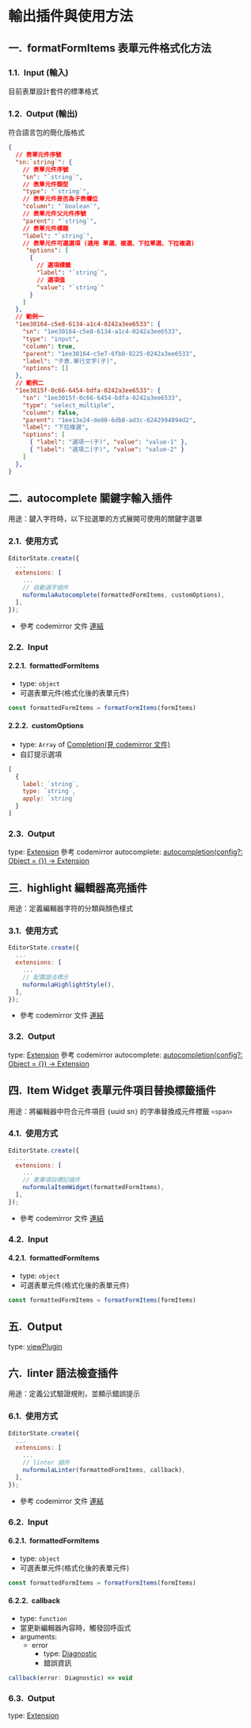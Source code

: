 # 輸出插件與使用方法

## formatFormItems 表單元件格式化方法
### Input (輸入)
目前表單設計套件的標準格式
### Output (輸出)
符合語言包的簡化版格式
```json
{
  // 表單元件序號
  "sn:`string`": {
    // 表單元件序號
    "sn": "`string`",
    // 表單元件類型
    "type": "`string`",
    // 表單元件是否為子表欄位
    "column": "`boolean`",
    // 表單元件父元件序號
    "parent": "`string`",
    // 表單元件標題
    "label": "`string`",
    // 表單元件可選選項 (適用 單選、複選、下拉單選、下拉複選)
     "options": [
      { 
        // 選項標籤
        "label": "`string`", 
        // 選項值
        "value": "`string`"
      }
    ]
  },
  // 範例一
  "1ee30164-c5e8-6134-a1c4-0242a3ee6533": {
    "sn": "1ee30164-c5e8-6134-a1c4-0242a3ee6533",
    "type": "input",
    "column": true,
    "parent": "1ee30164-c5e7-6fb8-8225-0242a3ee6533",
    "label": "子表.單行文字(子)",
    "options": []
  },
  // 範例二
  "1ee3015f-0c66-6454-bdfa-0242a3ee6533": {
    "sn": "1ee3015f-0c66-6454-bdfa-0242a3ee6533",
    "type": "select_multiple",
    "column": false,
    "parent": "1ee13e24-de80-6db8-ad3c-0242994894d2",
    "label": "下拉複選",
    "options": [
      { "label": "選項一(子)", "value": "value-1" },
      { "label": "選項二(子)", "value": "value-2" }
    ]
  },
}
```


## autocomplete 關鍵字輸入插件
用途：鍵入字符時，以下拉選單的方式展開可使用的關鍵字選單
### 使用方式
```javascript
EditorState.create({
  ...
  extensions: [
    ...
    // 自動選字插件
    nuformulaAutocomplete(formattedFormItems, customOptions),
  ],
});
```
- 參考 codemirror 文件 [連結](https://codemirror.net/docs/ref/#autocomplete.autocompletion)
### Input
#### formattedFormItems
- type: `object`
- 可選表單元件(格式化後的表單元件)
```javascript
const formattedFormItems = formatFormItems(formItems)
```

#### customOptions
- type: `Array` of [Completion(見 codemirror 文件)](https://codemirror.net/docs/ref/#autocomplete.Completion)
- 自訂提示選項
```javascript
[
  {
    label: `string`,
    type: `string`,
    apply: `string`
  }
]
```

### Output
type: [Extension](https://codemirror.net/docs/ref/#state.Extension)
參考 codemirror autocomplete: [autocompletion(config⁠?: Object = {}) → Extension](https://codemirror.net/docs/ref/#autocomplete.autocompletion)

## highlight 編輯器高亮插件
用途：定義編輯器字符的分類與顏色樣式
### 使用方式
```javascript
EditorState.create({
  ...
  extensions: [
    ...
    // 配置語法標示
    nuformulaHighlightStyle(),
  ],
});
```
- 參考 codemirror 文件 [連結](https://codemirror.net/docs/ref/#language.syntaxHighlighting)

### Output
type: [Extension](https://codemirror.net/docs/ref/#state.Extension)
參考 codemirror autocomplete: [autocompletion(config⁠?: Object = {}) → Extension](https://codemirror.net/docs/ref/#autocomplete.autocompletion)

## Item Widget 表單元件項目替換標籤插件
用途：將編輯器中符合元件項目 `{`uuid sn`}` 的字串替換成元件標籤 `<span>`
### 使用方式
```javascript
EditorState.create({
  ...
  extensions: [
    ...
    // 表單項目標記插件
    nuformulaItemWidget(formattedFormItems),
  ],
});
```
- 參考 codemirror 文件 [連結](https://codemirror.net/docs/ref/#view.WidgetType)
### Input
#### formattedFormItems
- type: `object`
- 可選表單元件(格式化後的表單元件)
```javascript
const formattedFormItems = formatFormItems(formItems)
```
## Output
type: [viewPlugin](https://codemirror.net/docs/ref/#view.ViewPlugin)



## linter 語法檢查插件
用途：定義公式驗證規則，並顯示錯誤提示
### 使用方式
```javascript
EditorState.create({
  ...
  extensions: [
    ...
    // linter 插件
    nuformulaLinter(formattedFormItems, callback),
  ],
});
```
- 參考 codemirror 文件 [連結](https://codemirror.net/docs/ref/#lint)

### Input
#### formattedFormItems
- type: `object`
- 可選表單元件(格式化後的表單元件)
```javascript
const formattedFormItems = formatFormItems(formItems)
```
#### callback
- type: `function`
- 當更新編輯器內容時，觸發回呼函式
- arguments:
  - error
    - type: [Diagnostic](https://codemirror.net/docs/ref/#lint.Diagnostic)
    - 錯誤資訊

```javascript
callback(error: Diagnostic) => void
```

### Output
type: [Extension](https://codemirror.net/docs/ref/#state.Extension)




<style type="text/css" scoped>
  h1 { counter-reset: h2counter;  }
  h2 { counter-reset: h3counter; }
  h3 { counter-reset: h4counter; }
  h4 { counter-reset: h5counter; }
  h5 { counter-reset: h6counter; }
  h2:before {
    counter-increment: h2counter;
    content: counter(h2counter, trad-chinese-informal) ".\0000a0\0000a0";
  }
  h3:before {
    counter-increment: h3counter;
    content: counter(h2counter) "."
              counter(h3counter) ".\0000a0\0000a0";
  }
  h4:before {
    counter-increment: h4counter;
    content: counter(h2counter) "."
              counter(h3counter) "."
              counter(h4counter) ".\0000a0\0000a0";
  }
  h5:before {
    counter-increment: h5counter;
    content: counter(h2counter) "."
              counter(h3counter) "."
              counter(h4counter) "."
              counter(h5counter) ".\0000a0\0000a0";
  }
  h6:before {
    counter-increment: h6counter;
    content: counter(h2counter) "."
              counter(h3counter) "."
              counter(h4counter) "."
              counter(h5counter) "."
              counter(h6counter) ".\0000a0\0000a0";
  }
</style>
